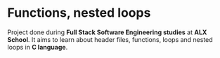 # Functions, nested loops
		

		
Project done during **Full Stack Software Engineering studies** at **ALX School**. It aims to learn about header files, functions, loops and nested loops in **C language**.

